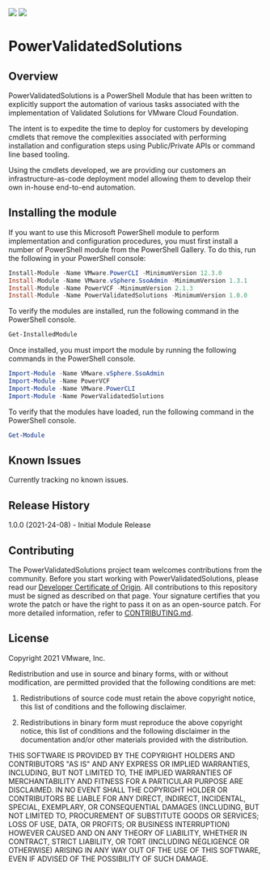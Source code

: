 ![](https://img.shields.io/powershellgallery/v/PowerValidatedSolutions?style=for-the-badge)
![](https://img.shields.io/powershellgallery/dt/PowerValidatedSolutions?style=for-the-badge)

# PowerValidatedSolutions
## Overview
PowerValidatedSolutions is a PowerShell Module that has been written to explicitly support the automation of various tasks associated with the implementation of Validated Solutions for VMware Cloud Foundation. 

The intent is to expedite the time to deploy for customers by developing cmdlets that remove the complexities associated with performing installation and configuration steps using Public/Private APIs or command line based tooling.

Using the cmdlets developed, we are providing our customers an infrastructure-as-code deployment model allowing them to develop their own in-house end-to-end automation.

## Installing the module

If you want to use this Microsoft PowerShell module to perform implementation and configuration procedures, you must first install a number of PowerShell module from the PowerShell Gallery. To do this, run the following in your PowerShell console:

```PowerShell
Install-Module -Name VMware.PowerCLI -MinimumVersion 12.3.0
Install-Module -Name VMware.vSphere.SsoAdmin -MinimumVersion 1.3.1
Install-Module -Name PowerVCF -MinimumVersion 2.1.3
Install-Module -Name PowerValidatedSolutions -MinimumVersion 1.0.0
```

To verify the modules are installed, run the following command in the PowerShell console.

```PowerShell
Get-InstalledModule
```

Once installed, you must import the module by running the following commands in the PowerShell console.

```PowerShell
Import-Module -Name VMware.vSphere.SsoAdmin
Import-Module -Name PowerVCF
Import-Module -Name VMware.PowerCLI
Import-Module -Name PowerValidatedSolutions
```

To verify that the modules have loaded, run the following command in the PowerShell console.
 
```PowerShell
Get-Module
```

## Known Issues

Currently tracking no known issues.

## Release History

1.0.0 (2021-24-08)      - Initial Module Release
                                    
## Contributing

The PowerValidatedSolutions project team welcomes contributions from the community. Before you start working with PowerValidatedSolutions, please
read our [Developer Certificate of Origin](https://cla.vmware.com/dco). All contributions to this repository must be
signed as described on that page. Your signature certifies that you wrote the patch or have the right to pass it on
as an open-source patch. For more detailed information, refer to [CONTRIBUTING.md](CONTRIBUTING.md).

## License

Copyright 2021 VMware, Inc.

Redistribution and use in source and binary forms, with or without modification, are permitted provided that the following conditions are met:

1. Redistributions of source code must retain the above copyright notice, this list of conditions and the following disclaimer.

2. Redistributions in binary form must reproduce the above copyright notice, this list of conditions and the following disclaimer in the documentation and/or other materials provided with the distribution.

THIS SOFTWARE IS PROVIDED BY THE COPYRIGHT HOLDERS AND CONTRIBUTORS "AS IS" AND ANY EXPRESS OR IMPLIED WARRANTIES, INCLUDING, BUT NOT LIMITED TO, THE IMPLIED WARRANTIES OF MERCHANTABILITY AND FITNESS FOR A PARTICULAR PURPOSE ARE DISCLAIMED. IN NO EVENT SHALL THE COPYRIGHT HOLDER OR CONTRIBUTORS BE LIABLE FOR ANY DIRECT, INDIRECT, INCIDENTAL, SPECIAL, EXEMPLARY, OR CONSEQUENTIAL DAMAGES (INCLUDING, BUT NOT LIMITED TO, PROCUREMENT OF SUBSTITUTE GOODS OR SERVICES; LOSS OF USE, DATA, OR PROFITS; OR BUSINESS INTERRUPTION) HOWEVER CAUSED AND ON ANY THEORY OF LIABILITY, WHETHER IN CONTRACT, STRICT LIABILITY, OR TORT (INCLUDING NEGLIGENCE OR OTHERWISE) ARISING IN ANY WAY OUT OF THE USE OF THIS SOFTWARE, EVEN IF ADVISED OF THE POSSIBILITY OF SUCH DAMAGE.

